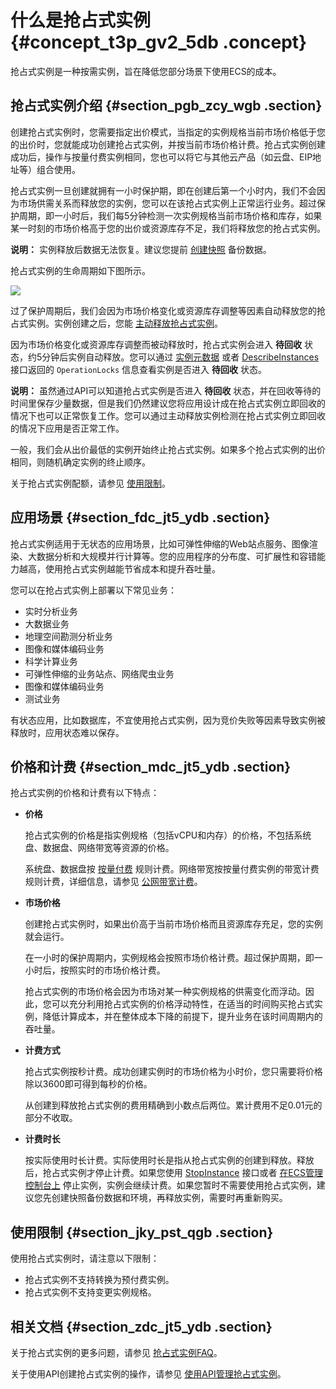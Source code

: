 # 什么是抢占式实例 {#concept_t3p_gv2_5db .concept}

抢占式实例是一种按需实例，旨在降低您部分场景下使用ECS的成本。

## 抢占式实例介绍 {#section_pgb_zcy_wgb .section}

创建抢占式实例时，您需要指定出价模式，当指定的实例规格当前市场价格低于您的出价时，您就能成功创建抢占式实例，并按当前市场价格计费。抢占式实例创建成功后，操作与按量付费实例相同，您也可以将它与其他云产品（如云盘、EIP地址等）组合使用。

抢占式实例一旦创建就拥有一小时保护期，即在创建后第一个小时内，我们不会因为市场供需关系而释放您的实例，您可以在该抢占式实例上正常运行业务。超过保护周期，即一小时后，我们每5分钟检测一次实例规格当前市场价格和库存，如果某一时刻的市场价格高于您的出价或资源库存不足，我们将释放您的抢占式实例。

**说明：** 实例释放后数据无法恢复。建议您提前 [创建快照](../../../../../cn.zh-CN/快照/使用快照/创建快照.md#) 备份数据。

抢占式实例的生命周期如下图所示。

![](http://static-aliyun-doc.oss-cn-hangzhou.aliyuncs.com/assets/img/9552/15510164505106_zh-CN.png)

过了保护周期后，我们会因为市场价格变化或资源库存调整等因素自动释放您的抢占式实例。实例创建之后，您能 [主动释放抢占式实例](../../../../../cn.zh-CN/实例/实例生命周期/释放实例.md#)。

因为市场价格变化或资源库存调整而被动释放时，抢占式实例会进入 **待回收** 状态，约5分钟后实例自动释放。您可以通过 [实例元数据](../../../../../cn.zh-CN/实例/配置实例/使用实例元数据/什么是实例元数据.md#) 或者 [DescribeInstances](../../../../../cn.zh-CN/API参考/实例/DescribeInstances.md#) 接口返回的 `OperationLocks` 信息查看实例是否进入 **待回收** 状态。

**说明：** 虽然通过API可以知道抢占式实例是否进入 **待回收** 状态，并在回收等待的时间里保存少量数据，但是我们仍然建议您将应用设计成在抢占式实例立即回收的情况下也可以正常恢复工作。您可以通过主动释放实例检测在抢占式实例立即回收的情况下应用是否正常工作。

一般，我们会从出价最低的实例开始终止抢占式实例。如果多个抢占式实例的出价相同，则随机确定实例的终止顺序。

关于抢占式实例配额，请参见 [使用限制](../../../../../cn.zh-CN/产品简介/使用限制.md#)。

## 应用场景 {#section_fdc_jt5_ydb .section}

抢占式实例适用于无状态的应用场景，比如可弹性伸缩的Web站点服务、图像渲染、大数据分析和大规模并行计算等。您的应用程序的分布度、可扩展性和容错能力越高，使用抢占式实例越能节省成本和提升吞吐量。

您可以在抢占式实例上部署以下常见业务：

-   实时分析业务
-   大数据业务
-   地理空间勘测分析业务
-   图像和媒体编码业务
-   科学计算业务
-   可弹性伸缩的业务站点、网络爬虫业务
-   图像和媒体编码业务
-   测试业务

有状态应用，比如数据库，不宜使用抢占式实例，因为竞价失败等因素导致实例被释放时，应用状态难以保存。

## 价格和计费 {#section_mdc_jt5_ydb .section}

抢占式实例的价格和计费有以下特点：

-   **价格** 

    抢占式实例的价格是指实例规格（包括vCPU和内存）的价格，不包括系统盘、数据盘、网络带宽等资源的价格。

    系统盘、数据盘按 [按量付费](../../../../../cn.zh-CN/产品定价/按量付费.md#) 规则计费。网络带宽按按量付费实例的带宽计费规则计费，详细信息，请参见 [公网带宽计费](../../../../../cn.zh-CN/产品定价/公网带宽计费.md#)。

-   **市场价格** 

    创建抢占式实例时，如果出价高于当前市场价格而且资源库存充足，您的实例就会运行。

    在一小时的保护周期内，实例规格会按照市场价格计费。超过保护周期，即一小时后，按照实时的市场价格计费。

    抢占式实例的市场价格会因为市场对某一种实例规格的供需变化而浮动。因此，您可以充分利用抢占式实例的价格浮动特性，在适当的时间购买抢占式实例，降低计算成本，并在整体成本下降的前提下，提升业务在该时间周期内的吞吐量。

-   **计费方式** 

    抢占式实例按秒计费。成功创建实例时的市场价格为小时价，您只需要将价格除以3600即可得到每秒的价格。

    从创建到释放抢占式实例的费用精确到小数点后两位。累计费用不足0.01元的部分不收取。

-   **计费时长** 

    按实际使用时长计费。实际使用时长是指从抢占式实例的创建到释放。释放后，抢占式实例才停止计费。如果您使用 [StopInstance](../../../../../cn.zh-CN/API参考/实例/StopInstance.md#) 接口或者 [在ECS管理控制台上](../../../../../cn.zh-CN/实例/实例生命周期/启动和停止实例.md#) 停止实例，实例会继续计费。如果您暂时不需要使用抢占式实例，建议您先创建快照备份数据和环境，再释放实例，需要时再重新购买。


## 使用限制 {#section_jky_pst_qgb .section}

使用抢占式实例时，请注意以下限制：

-   抢占式实例不支持转换为预付费实例。
-   抢占式实例不支持变更实例规格。

## 相关文档 {#section_zdc_jt5_ydb .section}

关于抢占式实例的更多问题，请参见 [抢占式实例FAQ](https://help.aliyun.com/document_detail/48269.html)。

关于使用API创建抢占式实例的操作，请参见 [使用API管理抢占式实例](https://help.aliyun.com/document_detail/61259.html)。


